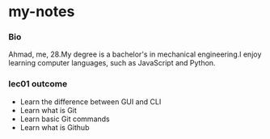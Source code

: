 # my-notes
### Bio
Ahmad, me, 28.My degree is a bachelor's in mechanical engineering.I enjoy learning computer languages, such as JavaScript and Python. 

### lec01 outcome
* Learn the difference between GUI and CLI
* Learn what is Git
* Learn basic Git commands
* Learn what is Github


